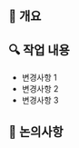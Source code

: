 ## 🚀 개요
<!-- 이 PR을 간략하게 설명해주세요 -->

## 🔍 작업 내용
<!-- 이 PR의 작업 내용을 적어주세요. -->
- 변경사항 1 
- 변경사항 2 
- 변경사항 3

## 📝 논의사항
<!-- 이 PR에 대한 논의하고 싶은 사항이나, 더 해야할 작업, 리뷰어에게 특별히 확인 요청하고 싶은 부분 등을 적어주세요. -->

